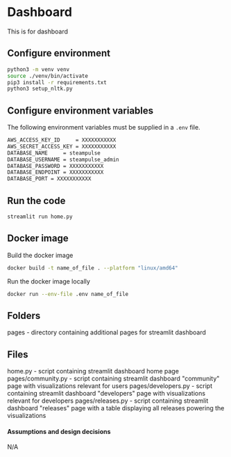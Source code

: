 # Dashboard

This is for dashboard

## Configure environment

```sh
python3 -m venv venv
source ./venv/bin/activate
pip3 install -r requirements.txt
python3 setup_nltk.py
```

## Configure environment variables

The following environment variables must be supplied in a `.env` file.

```sh
AWS_ACCESS_KEY_ID     = XXXXXXXXXXX
AWS_SECRET_ACCESS_KEY = XXXXXXXXXXX
DATABASE_NAME     = steampulse
DATABASE_USERNAME = steampulse_admin
DATABASE_PASSWORD = XXXXXXXXXXX
DATABASE_ENDPOINT = XXXXXXXXXXX
DATABASE_PORT = XXXXXXXXXXX

```
## Run the code
```sh
streamlit run home.py
```
## Docker image

Build the docker image

```sh
docker build -t name_of_file . --platform "linux/amd64"
```

Run the docker image locally

```sh
docker run --env-file .env name_of_file
```
## Folders
pages - directory containing additional pages for streamlit dashboard
## Files 
home.py - script containing streamlit dashboard home page
pages/community.py - script containing streamlit dashboard "community" page with visualizations relevant for users
pages/developers.py - script containing streamlit dashboard "developers" page with visualizations relevant for developers
pages/releases.py - script containing streamlit dashboard "releases" page with a table displaying all releases powering the visualizations

#### Assumptions and design decisions
N/A
